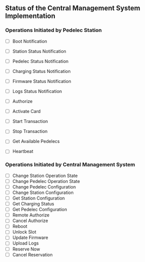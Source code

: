 ## Status of the Central Management System Implementation

### Operations Initiated by Pedelec Station
- [ ] Boot Notification
- [ ] Station Status Notification
- [ ] Pedelec Status Notification
- [ ] Charging Status Notification
- [ ] Firmware Status Notification
- [ ] Logs Status Notification
- [ ] Authorize
- [ ] Activate Card
- [ ] Start Transaction
- [ ] Stop Transaction
- [ ] Get Available Pedelecs
- [ ] Heartbeat


### Operations Initiated by Central Management System
- [ ] Change Station Operation State
- [ ] Change Pedelec Operation State
- [ ] Change Pedelec Configuration
- [ ] Change Station Configuration
- [ ] Get Station Configuration
- [ ] Get Charging Status
- [ ] Get Pedelec Configuration
- [ ] Remote Authorize
- [ ] Cancel Authorize
- [ ] Reboot
- [ ] Unlock Slot
- [ ] Update Firmware
- [ ] Upload Logs
- [ ] Reserve Now
- [ ] Cancel Reservation
